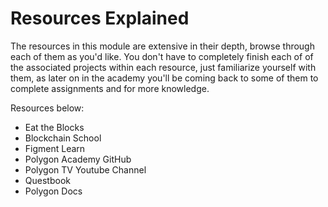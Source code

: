 # Resources Explained

The resources in this module are extensive in their depth, browse through each of them as you'd like. You don't have to completely finish each of of the associated projects within each resource, just familiarize yourself with them, as later on in the academy you'll be coming back to some of them to complete assignments and for more knowledge.

Resources below:

* Eat the Blocks
* Blockchain School
* Figment Learn
* Polygon Academy GitHub
* Polygon TV Youtube Channel
* Questbook
* Polygon Docs
